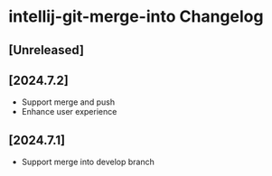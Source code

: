 <!-- Keep a Changelog guide -> https://keepachangelog.com -->

# intellij-git-merge-into Changelog

## [Unreleased]

## [2024.7.2]
- Support merge and push
- Enhance user experience

## [2024.7.1]
- Support merge into develop branch
